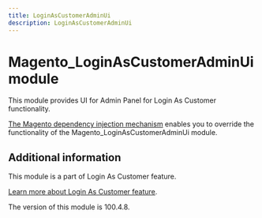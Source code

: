 ```yaml
---
title: LoginAsCustomerAdminUi
description: LoginAsCustomerAdminUi
---
```


# Magento_LoginAsCustomerAdminUi module

This module provides UI for Admin Panel for Login As Customer functionality.

[The Magento dependency injection mechanism](https://developer.adobe.com/commerce/php/development/components/dependency-injection/) enables you to override the functionality of the Magento_LoginAsCustomerAdminUi module.

## Additional information

This module is a part of Login As Customer feature.

[Learn more about Login As Customer feature](https://experienceleague.adobe.com/en/docs/commerce-admin/customers/customer-accounts/manage/login-as-customer).

<InlineAlert slots="text" />
The version of this module is 100.4.8.
